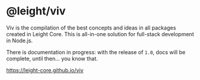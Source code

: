 # @leight/viv

Viv is the compilation of the best concepts and ideas in all packages created in Leight Core. This is all-in-one
solution for full-stack development in Node.js.

There is documentation in progress: with the release of `1.0`, docs will be complete, until then... you know that.

https://leight-core.github.io/viv
